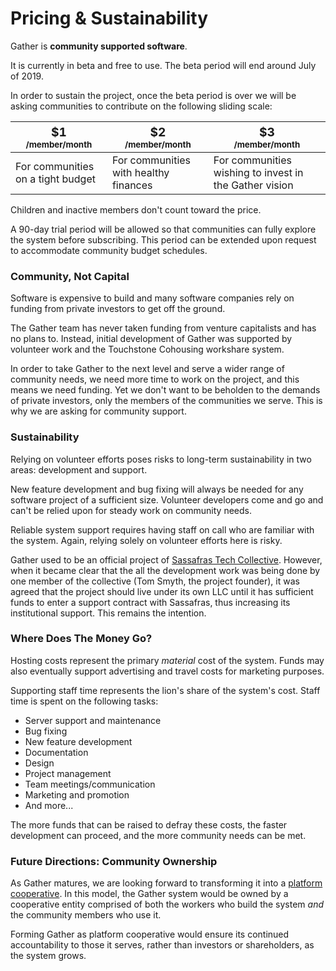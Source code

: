 # Pricing & Sustainability

Gather is **community supported software**.

It is currently in beta and free to use. The beta period will end around July of 2019.

In order to sustain the project, once the beta period is over we will be asking communities to contribute on the following sliding scale:

<table class="pricing-scale">
  <thead>
    <tr>
      <th><big>$1</big><br><small>/member/month</small></th>
      <th><big>$2</big><br><small>/member/month</small></th>
      <th><big>$3</big><br><small>/member/month</small></th>
    </tr>
  </thead>
  <tbody>
    <tr>
      <td>For communities on a tight budget</td>
      <td>For communities with healthy finances</td>
      <td>For communities wishing to invest in the Gather vision</td>
    </tr>
  </tbody>
</table>

Children and inactive members don't count toward the price.

A 90-day trial period will be allowed so that communities can fully explore the system before subscribing. This period can be extended upon request to accommodate community budget schedules.

### Community, Not Capital

Software is expensive to build and many software companies rely on funding from private investors to get off the ground.

The Gather team has never taken funding from venture capitalists and has no plans to. Instead, initial development of Gather was supported by volunteer work and the Touchstone Cohousing workshare system.

In order to take Gather to the next level and serve a wider range of community needs, we need more time to work on the project, and this means we need funding. Yet we don't want to be beholden to the demands of private investors, only the members of the communities we serve. This is why we are asking for community support.

### Sustainability

Relying on volunteer efforts poses risks to long-term sustainability in two areas: development and support.

New feature development and bug fixing will always be needed for any software project of a sufficient size. Volunteer developers come and go and can't be relied upon for steady work on community needs.

Reliable system support requires having staff on call who are familiar with the system. Again, relying solely on volunteer efforts here is risky.

Gather used to be an official project of [Sassafras Tech Collective](https://sassafras.coop). However, when it became clear that the all the development work was being done by one member of the collective (Tom Smyth, the project founder), it was agreed that the project should live under its own LLC until it has sufficient funds to enter a support contract with Sassafras, thus increasing its institutional support. This remains the intention.

### Where Does The Money Go?

Hosting costs represent the primary _material_ cost of the system. Funds may also eventually support advertising and travel costs for marketing purposes.

Supporting staff time represents the lion's share of the system's cost. Staff time is spent on the following tasks:

* Server support and maintenance
* Bug fixing
* New feature development
* Documentation
* Design
* Project management
* Team meetings/communication
* Marketing and promotion
* And more...

The more funds that can be raised to defray these costs, the faster development can proceed, and the more community needs can be met.

### Future Directions: Community Ownership

As Gather matures, we are looking forward to transforming it into a [platform cooperative](https://en.wikipedia.org/wiki/Platform_cooperative). In this model, the Gather system would be owned by a cooperative entity comprised of both the workers who build the system _and_ the community members who use it.

Forming Gather as platform cooperative would ensure its continued accountability to those it serves, rather than investors or shareholders, as the system grows.
